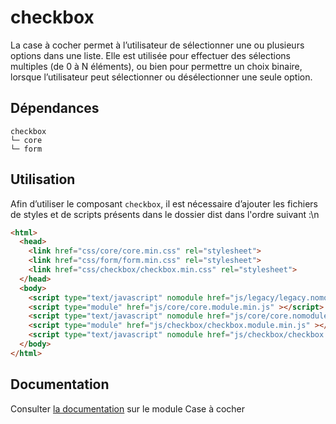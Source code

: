 # checkbox

La case à cocher permet à l’utilisateur de sélectionner une ou plusieurs options dans une liste. Elle est utilisée pour effectuer des sélections multiples (de 0 à N éléments), ou bien pour permettre un choix binaire, lorsque l’utilisateur peut sélectionner ou désélectionner une seule option.

## Dépendances
```shell
checkbox
└─ core
└─ form
```

## Utilisation
Afin d’utiliser le composant `checkbox`, il est nécessaire d’ajouter les fichiers de styles et de scripts présents dans le dossier dist dans l'ordre suivant :\n
```html
<html>
  <head>
    <link href="css/core/core.min.css" rel="stylesheet">
    <link href="css/form/form.min.css" rel="stylesheet">
    <link href="css/checkbox/checkbox.min.css" rel="stylesheet">
  </head>
  <body>
    <script type="text/javascript" nomodule href="js/legacy/legacy.nomodule.min.js" ></script>
    <script type="module" href="js/core/core.module.min.js" ></script>
    <script type="text/javascript" nomodule href="js/core/core.nomodule.min.js" ></script>
    <script type="module" href="js/checkbox/checkbox.module.min.js" ></script>
    <script type="text/javascript" nomodule href="js/checkbox/checkbox.nomodule.min.js" ></script>
  </body>
</html>
```

## Documentation

Consulter [la documentation](https://www.systeme-de-design.gouv.fr/elements-d-interface/composants/case-a-cocher) sur le module Case à cocher